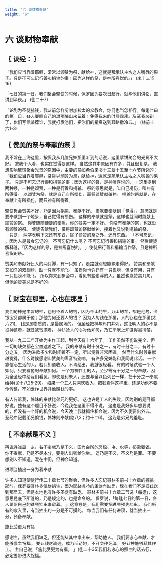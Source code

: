 ```yaml
---
title: "六 谈财物奉献"
weight: "6"
---
```


# 六 谈财物奉献


## 〖 读经： 〗

「我们应当靠着耶稣，常常以颂赞为祭，献给神，这就是那承认主名之人嘴唇的果子。只是不可忘记行善和捐输的事；因为这样的祭，是神所喜悦的。」
(来十三15-16)

「七日的第一日，我们聚会擘饼的时候，保罗因为要次日起行，就与他们讲论，直讲到半夜。」
(徒二十7)

「论到为圣徒捐钱，我从前怎样吩咐加拉太的众教会，你们也当怎样行。每逢七曰的第一日，各人要照自己的进项抽出来留着；免得我来的时候现凑。及至我来到了，你们写信举荐谁，我就打发他们，把你们的捐资送到耶路撒冷去。」
(林前十六1-3)

## 〖 赞美的祭与奉献的祭 〗

我不常在上海这里，按照我从几位兄姊那里听到的话说，这里擘饼聚会的光景不大好。
按我个人看，也实在觉得是这样。
自然这其中原因有许多，并且很复杂。
我想影响擘饼聚会光景的原因中，主要的莫如希伯来书十三章十五至十六节所说的：「我们应当靠着耶稣，常常以颂赞为祭，献给神，这就是那承认主名之人嘴唇的果子。
只是不可忘记行善和捐输的事；因为这样的祭，是神所喜悦的。
」这里提到两种祭，一种是颂赞，一种是行善和捐输。
祭的意思就是，叫自己捐伤，叫神有所得着。
以颂赞为祭，就是自己有所损伤，而将颂赞献给神。
捐输的祭就是，在奉献上有所损伤，而只神有所得着。

擘饼聚会赞美不好，乃是因为捐输、奉献不好。
奉献要奉献到「觉得」，意思就是要奉献到一个地步，自己觉得有损伤。
这样的奉献就是祭，这样也就同时能献上颂赞的祭。
你若随随便便的奉献，你的赞美一定不好。
你没有奉献的祭，也就没有颂赞的祭。
使徒告诉我们，要将颂赞的祭献给神，接着他又说到捐输的祭。
「只是」
两字表明下文还有东西，除了颂赞的祭之外，还有东西。
「不可忘记」
，因为人是最会忘记的。
不可忘记什么呢？
不可忘记行善和捐输的事。
然后使徒解释说，「因为这样的祭，是神所喜悦的。
」使徒把行善和捐输当作祭，且是神所喜悦的祭。

赞美和奉献好比人的两只脚，有一只短了，走路就别想能够走得好。
赞美和奉献又如鸟的双翅榜，缺一只就不能飞。
虽然你也许还有一只翅膀，但没有用，只有一只翅膀不能飞。
所以你来到聚会中，看见有些虚浮的人，虽然也能赞美几句，但他的赞美总是不好的。

## 〖 财宝在那里，心也在那里 〗

我们的神是丰富的神，他用不着人的钱，因为千山的牛，万山的羊，都是他的，金银宝贝都属于他；那他为何还要人的钱？
因为人的钱在那里，人的心也在那里(太六21)。
钱是属物质的，是最属地的。
但圣经把神与玛门并列，这证明人的心不是被神摸着，就是被钱摸着。
神试验人的心对他如同，乃在奉献上知道得最凊楚。

我从一九二二年开始为主作工起，到今天有十六年了。
工作虽然不能说完全，但一切的缺欠都在宝血遮盖之下。
我的奉献有时十分之一，有时十分之二，有时十分之五。
因为进款多少和时间都不一定，所以觉得非常困难。
然而什么时候奉献越觉得，什么时候感谢和赞美的声音特别响。
有许多兄姊能和我同说此话。
一个靠信心生活的人，若只知道收入，不肯给出，我就很轻看。
有的时候试验一个人如何，只要看他的奉献如何。
一个为神作工的人，至少需有十分之一的奉献，因为全圣经中给我们看见，即使是利未人，还要与全以色列民一样，把十分之一奉献给神(民十八25-29)。
如果一个工人只喜欢收入，把钱看得这样重，还是劝他不要作传道，不如去作世界其他赚钱的事。

有人告诉我，姊妹的奉献比弟兄的更好。
这也许是工人的失败，因为别的题目都好说，独有这个题目不好说，今晚我在这里不得不说。
这也是我好多年想要说的，但没有一个好的机会说，今天晚上我就抓住机会说，因为不久我要出外去。
圣经中记载弟兄偷钱，姊妹则奉献(路八3；约十二6)。
这乃是弟兄的羞耻。

## 〖 不奉献是不义 〗

再说得浅显一点，若不奉献乃是不义，因为会所的房租、电、水等，都需要钱。
你不奉献，乃是不尽本分，要别人出钱给你坐。
这乃是不义，不义乃是罪。
不要想别人不知道，混在中间，但神会知道。

进项当抽出一分为着奉献

许多人知道使徒行传二十章七节的聚会，但许多人忘记哥林多前书十六章的捐输。
那时，保罗要哥林多信徒捐输，因为耶路撒冷的圣徒有缺乏，现在我们不是把钱送到那里去，但是本地也有许多圣徒有缺乏。
哥林多前书十六章二节说「每逢」，这意思是底下所说的，乃是规定的，也是命令的。
保罗说，「每逢七日的第一日，各人要照自己的进项抽出来留着。
」这意思是，我们需要把进项预先抽出。
我们所有的收入里，有当抽出的一分是不可摸的。
每当我们有任何进项，就当抽出一分，预备奉献。

施比受更为有福

感谢主，虽然我们缺乏，但还能从其中拿出来，帮助他人。
我们要忠心奉献，才能够蒙主祝福。
要让钱财流通，成为活动的，不可变作死海。
好让神能够藉其作工。
主自己说，「施比受更为有福。
」(徒二十35)我们若忠心的照主的话去行，必定要带进大祝福。
